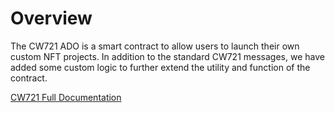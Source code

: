 # Overview

The CW721 ADO is a smart contract to allow users to launch their own custom NFT projects. In addition to the standard CW721 messages, we have added some custom logic to further extend the utility and function of the contract. 

[CW721 Full Documentation](https://docs.andromedaprotocol.io/andromeda/andromeda-digital-objects/cw721)